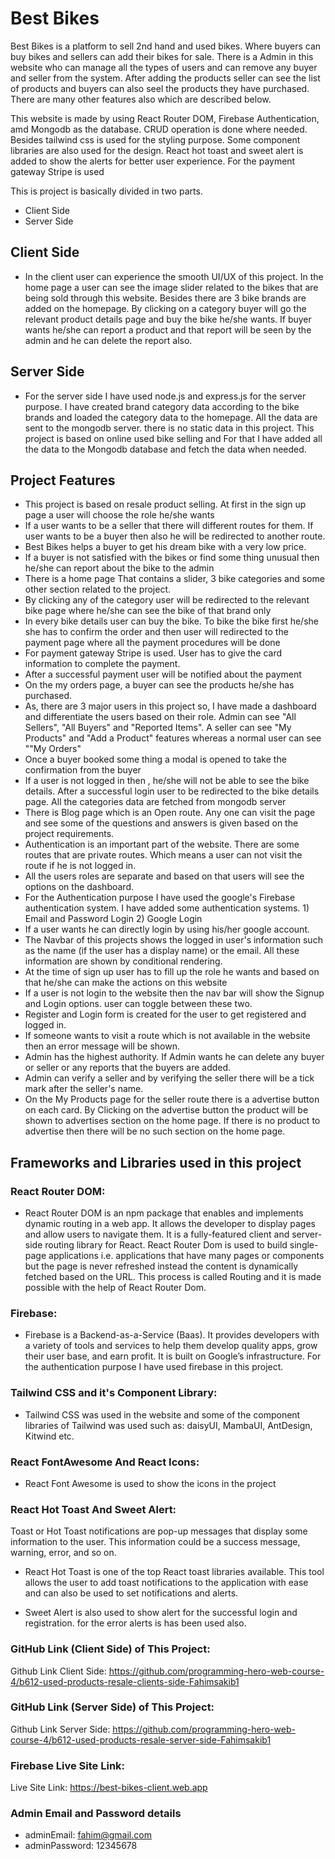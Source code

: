 # Best Bikes
Best Bikes is a platform to sell 2nd hand and used bikes. Where buyers can buy bikes and sellers can add their bikes for sale. There is a Admin in this website who can manage all the types of users and can remove any buyer and seller from the system. After adding the products seller can see the list of products and buyers can also seel the products they have purchased. There are many other features also which are described below.

This website is made by using React Router DOM, Firebase Authentication, amd Mongodb as the database. CRUD operation is done where needed. Besides tailwind css is used for the styling purpose. Some component libraries are also used for the design. React hot toast and sweet alert is added to show the alerts for better user experience. For the payment gateway Stripe is used

This is project is basically divided in two parts. 
- Client Side
- Server Side

## Client Side
- In the client user can experience the smooth UI/UX of this project. In the home page a user can see the image slider related to the bikes that are being sold through this website. Besides there are 3 bike brands are added on the homepage. By clicking on a category buyer will go the relevant product details page and buy the bike he/she wants. If buyer wants he/she can report a product and that report will be seen by the admin and he can delete the report also.

## Server Side
- For the server side I have used node.js and express.js for the server purpose. I have created brand category data according to the bike brands and loaded the category data to the homepage. All the data are sent to the mongodb server. there is no static data in this project. This project is based on online used bike selling and For that I have added all the data to the Mongodb database and fetch the data when needed.

## Project Features
- This project is based on resale product selling. At first in the sign up page a user will choose the role he/she wants
- If a user wants to be a seller that there will different routes for them. If user wants to be a buyer then also he will be redirected to another route.
- Best Bikes helps a buyer to get his dream bike with a very low price.
- If a buyer is not satisfied with the bikes or find some thing unusual then he/she can report about the bike to the admin
- There is a home page That contains a slider, 3 bike categories and some other section related to the project.
- By clicking any of the category user will be redirected to the relevant bike page where he/she can see the bike of that brand only
- In every bike details user can buy the bike. To bike the bike first he/she she has to confirm the order and then user will redirected to the payment page where all the payment procedures will be done
- For payment gateway Stripe is used. User has to give the card information to complete the payment.
- After a successful payment user will be notified about the payment
- On the my orders page, a buyer can see the products he/she has purchased.
- As, there are 3 major users in this project so, I have made a dashboard and differentiate the users based on their role. Admin can see "All Sellers", "All Buyers" and "Reported Items". A seller can see "My Products" and "Add a Product" features whereas a normal user can see ""My Orders"
- Once a buyer booked some thing a modal is opened to take the confirmation from the buyer
- If a user is not logged in then , he/she will not be able to see the bike details. After a successful login user to be redirected to the bike details page. All the categories data are fetched from mongodb server 
- There is Blog page which is an Open route. Any one can visit the page and see some of the questions and answers is given based on the project requirements.
- Authentication is an important part of the website. There are some routes that are private routes. Which means a user can not visit the route if he is not logged in.
- All the users roles are separate and based on that users will see the options on the dashboard.
- For the Authentication purpose I have used the google's Firebase authentication system. I have added some authentication systems. 1) Email and Password Login 2) Google Login 
- If a user wants he can directly login by using his/her google account.
- The Navbar of this projects shows the logged in user's information such as the name (if the user has a display name) or the email. All these information are shown by conditional rendering.
- At the time of sign up user has to fill up the role he wants and based on that he/she can make the actions on this website
- If a user is not login to the website then the nav bar will show the Signup and Login options. user can toggle between these two.
- Register and Login form is created for the user to get registered and logged in.
- If someone wants to visit a route which is not available in the website then an error message will be shown.  
- Admin has the highest authority. If Admin wants he can delete any buyer or seller or any reports that the buyers are added.
- Admin can verify a seller and by verifying the seller there will be a tick mark after the seller's name.
- On the My Products page for the seller route there is a advertise button on each card. By Clicking on the advertise button the product will be shown to advertises section on the home page. If there is no product to advertise then there will be no such section on the home page.


## Frameworks and Libraries used in this project
### React Router DOM: 
- React Router DOM is an npm package that enables and implements dynamic routing in a web app. It allows the developer to display pages and allow users to navigate them. It is a fully-featured client and server-side routing library for React. React Router Dom is used to build single-page applications i.e. applications that have many pages or components but the page is never refreshed instead the content is dynamically fetched based on the URL. This process is called Routing and it is made possible with the help of React Router Dom.

### Firebase: 
- Firebase is a Backend-as-a-Service (Baas). It provides developers with a variety of tools and services to help them develop quality apps, grow their user base, and earn profit. It is built on Google’s infrastructure. For the authentication  purpose I have used firebase in this project.

### Tailwind CSS and it's Component Library: 
- Tailwind CSS was used in the website and some of the component libraries of Tailwind was used such as: daisyUI, MambaUI, AntDesign, Kitwind etc. 

### React FontAwesome  And React Icons: 
- React Font Awesome is used to show the icons in the project

### React Hot Toast  And Sweet Alert: 
Toast or Hot Toast notifications are pop-up messages that display some information to the user. This information could be a success message, warning, error, and so on.

- React Hot Toast is one of the top React toast libraries available. This tool allows the user to add toast notifications to the application with ease and can also be used to set notifications and alerts.

- Sweet Alert is also used to show alert for the successful login and registration. for the error alerts is has been used also.


### GitHub Link (Client Side) of This Project: 
Github Link Client Side:  https://github.com/programming-hero-web-course-4/b612-used-products-resale-clients-side-Fahimsakib1


### GitHub Link (Server Side) of This Project:
Github Link Server Side:  https://github.com/programming-hero-web-course-4/b612-used-products-resale-server-side-Fahimsakib1

### Firebase Live Site Link:
Live Site Link: https://best-bikes-client.web.app

### Admin Email and Password details
- adminEmail: fahim@gmail.com
- adminPassword: 12345678